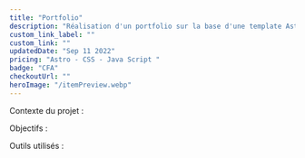 ```yaml
---
title: "Portfolio"
description: "Réalisation d'un portfolio sur la base d'une template Astro et mise en ligne de celui-ci."
custom_link_label: ""
custom_link: ""
updatedDate: "Sep 11 2022"
pricing: "Astro - CSS - Java Script "
badge: "CFA"
checkoutUrl: ""
heroImage: "/itemPreview.webp"
---
```


Contexte du projet :

Objectifs :

Outils utilisés :